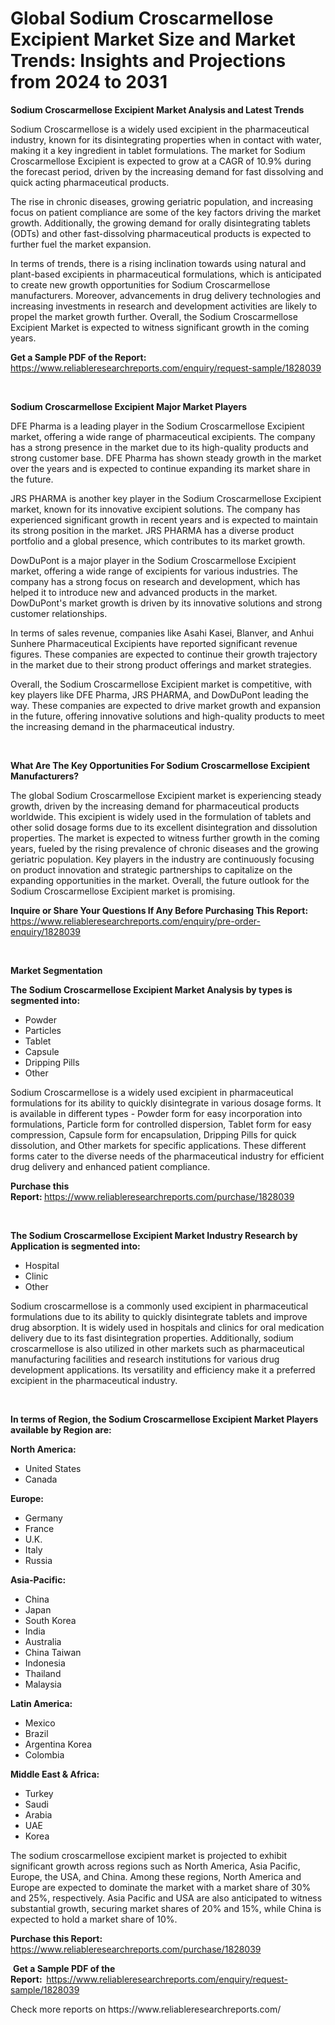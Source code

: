 <p><h1>Global Sodium Croscarmellose Excipient Market Size and Market Trends: Insights and Projections from 2024 to 2031</h1></p><p><strong>Sodium Croscarmellose Excipient Market Analysis and Latest Trends</strong></p>
<p><p>Sodium Croscarmellose is a widely used excipient in the pharmaceutical industry, known for its disintegrating properties when in contact with water, making it a key ingredient in tablet formulations. The market for Sodium Croscarmellose Excipient is expected to grow at a CAGR of 10.9% during the forecast period, driven by the increasing demand for fast dissolving and quick acting pharmaceutical products.</p><p>The rise in chronic diseases, growing geriatric population, and increasing focus on patient compliance are some of the key factors driving the market growth. Additionally, the growing demand for orally disintegrating tablets (ODTs) and other fast-dissolving pharmaceutical products is expected to further fuel the market expansion.</p><p>In terms of trends, there is a rising inclination towards using natural and plant-based excipients in pharmaceutical formulations, which is anticipated to create new growth opportunities for Sodium Croscarmellose manufacturers. Moreover, advancements in drug delivery technologies and increasing investments in research and development activities are likely to propel the market growth further. Overall, the Sodium Croscarmellose Excipient Market is expected to witness significant growth in the coming years.</p></p>
<p><strong>Get a Sample PDF of the Report:&nbsp;</strong> <a href="https://www.reliableresearchreports.com/enquiry/request-sample/1828039">https://www.reliableresearchreports.com/enquiry/request-sample/1828039</a></p>
<p>&nbsp;</p>
<p><strong>Sodium Croscarmellose Excipient Major Market Players</strong></p>
<p><p>DFE Pharma is a leading player in the Sodium Croscarmellose Excipient market, offering a wide range of pharmaceutical excipients. The company has a strong presence in the market due to its high-quality products and strong customer base. DFE Pharma has shown steady growth in the market over the years and is expected to continue expanding its market share in the future.</p><p>JRS PHARMA is another key player in the Sodium Croscarmellose Excipient market, known for its innovative excipient solutions. The company has experienced significant growth in recent years and is expected to maintain its strong position in the market. JRS PHARMA has a diverse product portfolio and a global presence, which contributes to its market growth.</p><p>DowDuPont is a major player in the Sodium Croscarmellose Excipient market, offering a wide range of excipients for various industries. The company has a strong focus on research and development, which has helped it to introduce new and advanced products in the market. DowDuPont's market growth is driven by its innovative solutions and strong customer relationships.</p><p>In terms of sales revenue, companies like Asahi Kasei, Blanver, and Anhui Sunhere Pharmaceutical Excipients have reported significant revenue figures. These companies are expected to continue their growth trajectory in the market due to their strong product offerings and market strategies.</p><p>Overall, the Sodium Croscarmellose Excipient market is competitive, with key players like DFE Pharma, JRS PHARMA, and DowDuPont leading the way. These companies are expected to drive market growth and expansion in the future, offering innovative solutions and high-quality products to meet the increasing demand in the pharmaceutical industry.</p></p>
<p>&nbsp;</p>
<p><strong>What Are The Key Opportunities For Sodium Croscarmellose Excipient Manufacturers?</strong></p>
<p><p>The global Sodium Croscarmellose Excipient market is experiencing steady growth, driven by the increasing demand for pharmaceutical products worldwide. This excipient is widely used in the formulation of tablets and other solid dosage forms due to its excellent disintegration and dissolution properties. The market is expected to witness further growth in the coming years, fueled by the rising prevalence of chronic diseases and the growing geriatric population. Key players in the industry are continuously focusing on product innovation and strategic partnerships to capitalize on the expanding opportunities in the market. Overall, the future outlook for the Sodium Croscarmellose Excipient market is promising.</p></p>
<p><strong>Inquire or Share Your Questions If Any Before Purchasing This Report:</strong> <a href="https://www.reliableresearchreports.com/enquiry/pre-order-enquiry/1828039">https://www.reliableresearchreports.com/enquiry/pre-order-enquiry/1828039</a></p>
<p>&nbsp;</p>
<p><strong>Market Segmentation</strong></p>
<p><strong>The Sodium Croscarmellose Excipient Market Analysis by types is segmented into:</strong></p>
<p><ul><li>Powder</li><li>Particles</li><li>Tablet</li><li>Capsule</li><li>Dripping Pills</li><li>Other</li></ul></p>
<p><p>Sodium Croscarmellose is a widely used excipient in pharmaceutical formulations for its ability to quickly disintegrate in various dosage forms. It is available in different types - Powder form for easy incorporation into formulations, Particle form for controlled dispersion, Tablet form for easy compression, Capsule form for encapsulation, Dripping Pills for quick dissolution, and Other markets for specific applications. These different forms cater to the diverse needs of the pharmaceutical industry for efficient drug delivery and enhanced patient compliance.</p></p>
<p><strong>Purchase this Report:&nbsp;</strong><a href="https://www.reliableresearchreports.com/purchase/1828039">https://www.reliableresearchreports.com/purchase/1828039</a></p>
<p>&nbsp;</p>
<p><strong>The Sodium Croscarmellose Excipient Market Industry Research by Application is segmented into:</strong></p>
<p><ul><li>Hospital</li><li>Clinic</li><li>Other</li></ul></p>
<p><p>Sodium croscarmellose is a commonly used excipient in pharmaceutical formulations due to its ability to quickly disintegrate tablets and improve drug absorption. It is widely used in hospitals and clinics for oral medication delivery due to its fast disintegration properties. Additionally, sodium croscarmellose is also utilized in other markets such as pharmaceutical manufacturing facilities and research institutions for various drug development applications. Its versatility and efficiency make it a preferred excipient in the pharmaceutical industry.</p></p>
<p>&nbsp;</p>
<p><strong>In terms of Region, the Sodium Croscarmellose Excipient Market Players available by Region are:</strong></p>
<p>
    <p> <strong> North America: </strong>
        <ul>
            <li>United States</li>
            <li>Canada</li>
        </ul>
        </p> 
    <p> <strong> Europe: </strong>
        <ul>
            <li>Germany</li>
            <li>France</li>
            <li>U.K.</li>
            <li>Italy</li>
            <li>Russia</li>
        </ul>
        </p> 
    <p> <strong> Asia-Pacific: </strong>
        <ul>
            <li>China</li>
            <li>Japan</li>
            <li>South Korea</li>
            <li>India</li>
            <li>Australia</li>
            <li>China Taiwan</li>
            <li>Indonesia</li>
            <li>Thailand</li>
            <li>Malaysia</li>
        </ul>
        </p> 
    <p> <strong> Latin America: </strong>
        <ul>
            <li>Mexico</li>
            <li>Brazil</li>
            <li>Argentina Korea</li>
            <li>Colombia</li>
        </ul>
        </p> 
    <p> <strong> Middle East & Africa: </strong>
        <ul>
            <li>Turkey</li>
            <li>Saudi</li>
            <li>Arabia</li>
            <li>UAE</li>
            <li>Korea</li>
        </ul>
    </p>
    </p>
<p><p>The sodium croscarmellose excipient market is projected to exhibit significant growth across regions such as North America, Asia Pacific, Europe, the USA, and China. Among these regions, North America and Europe are expected to dominate the market with a market share of 30% and 25%, respectively. Asia Pacific and USA are also anticipated to witness substantial growth, securing market shares of 20% and 15%, while China is expected to hold a market share of 10%.</p></p>
<p><strong>Purchase this Report: </strong><a href="https://www.reliableresearchreports.com/purchase/1828039">https://www.reliableresearchreports.com/purchase/1828039</a></p>
<p>&nbsp;<strong>Get a Sample PDF of the Report:&nbsp;&nbsp;</strong><a href="https://www.reliableresearchreports.com/enquiry/request-sample/1828039">https://www.reliableresearchreports.com/enquiry/request-sample/1828039</a></p>
<p><strong></strong></p>
<p>Check more reports on https://www.reliableresearchreports.com/</p>